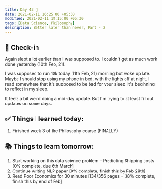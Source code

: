 ```yaml
---
title: Day 43 🥖
date: 2021-02-11 16:25:00 +05:30
modified: 2021-02-11 18:15:00 +05:30
tags: [Data Science, Philosophy]
description: Better later than never, Part - 2
---
```


## 📩 Check-in

Again slept a lot earlier than I was supposed to. I couldn't get as much work done yesterday (10th Feb, 21).

I was supposed to run 10k today (11th Feb, 21) morning but woke up late. Maybe I should stop using my phone in bed, with the lights off at night. I read somewhere that it's supposed to be bad for your sleep; it's beginning to reflect in my sleep.

It feels a bit weird doing a mid-day update. But I'm trying to at least fill out updates on some days. 

## ✅ Things I learned today:

1. Finished week 3 of the Philosophy course (FINALLY)

## 📚 Things to learn tomorrow:

1. Start working on this data science problem – Predicting Shipping costs [0% complete, due 6th March]
2. Continue writing NLP paper [9% complete, finish this by Feb 28th]
3. Read Poor Economics for 30 minutes [134/356 pages = 38% complete, finish this by end of Feb]